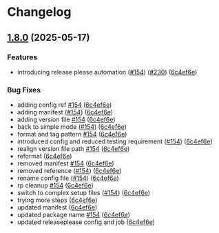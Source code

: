 # Changelog

## [1.8.0](https://github.com/bensteUEM/ChurchToolsAPI/compare/1.7.3...v1.8.0) (2025-05-17)


### Features

* introducing release please automation ([#154](https://github.com/bensteUEM/ChurchToolsAPI/issues/154)) ([#230](https://github.com/bensteUEM/ChurchToolsAPI/issues/230)) ([6c4ef6e](https://github.com/bensteUEM/ChurchToolsAPI/commit/6c4ef6ee7948cf875147dc40f1a240819617d992))


### Bug Fixes

* adding config ref [#154](https://github.com/bensteUEM/ChurchToolsAPI/issues/154) ([6c4ef6e](https://github.com/bensteUEM/ChurchToolsAPI/commit/6c4ef6ee7948cf875147dc40f1a240819617d992))
* adding manifest ([#154](https://github.com/bensteUEM/ChurchToolsAPI/issues/154)) ([6c4ef6e](https://github.com/bensteUEM/ChurchToolsAPI/commit/6c4ef6ee7948cf875147dc40f1a240819617d992))
* adding version file [#154](https://github.com/bensteUEM/ChurchToolsAPI/issues/154) ([6c4ef6e](https://github.com/bensteUEM/ChurchToolsAPI/commit/6c4ef6ee7948cf875147dc40f1a240819617d992))
* back to simple mode ([#154](https://github.com/bensteUEM/ChurchToolsAPI/issues/154)) ([6c4ef6e](https://github.com/bensteUEM/ChurchToolsAPI/commit/6c4ef6ee7948cf875147dc40f1a240819617d992))
* format and tag pattern [#154](https://github.com/bensteUEM/ChurchToolsAPI/issues/154) ([6c4ef6e](https://github.com/bensteUEM/ChurchToolsAPI/commit/6c4ef6ee7948cf875147dc40f1a240819617d992))
* introduced config and reduced testing requirement ([#154](https://github.com/bensteUEM/ChurchToolsAPI/issues/154)) ([6c4ef6e](https://github.com/bensteUEM/ChurchToolsAPI/commit/6c4ef6ee7948cf875147dc40f1a240819617d992))
* realign version file path [#154](https://github.com/bensteUEM/ChurchToolsAPI/issues/154) ([6c4ef6e](https://github.com/bensteUEM/ChurchToolsAPI/commit/6c4ef6ee7948cf875147dc40f1a240819617d992))
* reformat ([6c4ef6e](https://github.com/bensteUEM/ChurchToolsAPI/commit/6c4ef6ee7948cf875147dc40f1a240819617d992))
* removed manifest [#154](https://github.com/bensteUEM/ChurchToolsAPI/issues/154) ([6c4ef6e](https://github.com/bensteUEM/ChurchToolsAPI/commit/6c4ef6ee7948cf875147dc40f1a240819617d992))
* removed reference ([#154](https://github.com/bensteUEM/ChurchToolsAPI/issues/154)) ([6c4ef6e](https://github.com/bensteUEM/ChurchToolsAPI/commit/6c4ef6ee7948cf875147dc40f1a240819617d992))
* rename config file ([#154](https://github.com/bensteUEM/ChurchToolsAPI/issues/154)) ([6c4ef6e](https://github.com/bensteUEM/ChurchToolsAPI/commit/6c4ef6ee7948cf875147dc40f1a240819617d992))
* rp cleanup [#154](https://github.com/bensteUEM/ChurchToolsAPI/issues/154) ([6c4ef6e](https://github.com/bensteUEM/ChurchToolsAPI/commit/6c4ef6ee7948cf875147dc40f1a240819617d992))
* switch to complex setup files ([#154](https://github.com/bensteUEM/ChurchToolsAPI/issues/154)) ([6c4ef6e](https://github.com/bensteUEM/ChurchToolsAPI/commit/6c4ef6ee7948cf875147dc40f1a240819617d992))
* trying more steps ([6c4ef6e](https://github.com/bensteUEM/ChurchToolsAPI/commit/6c4ef6ee7948cf875147dc40f1a240819617d992))
* updated manifest ([6c4ef6e](https://github.com/bensteUEM/ChurchToolsAPI/commit/6c4ef6ee7948cf875147dc40f1a240819617d992))
* updated package name [#154](https://github.com/bensteUEM/ChurchToolsAPI/issues/154) ([6c4ef6e](https://github.com/bensteUEM/ChurchToolsAPI/commit/6c4ef6ee7948cf875147dc40f1a240819617d992))
* updated releaseplease config and job ([6c4ef6e](https://github.com/bensteUEM/ChurchToolsAPI/commit/6c4ef6ee7948cf875147dc40f1a240819617d992))
